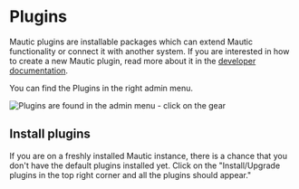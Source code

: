 # Plugins

Mautic plugins are installable packages which can extend Mautic functionality or connect it with another system. If you are interested in how to create a new Mautic plugin, read more about it in the [developer documentation](https://developer.mautic.org/#plugins).

You can find the Plugins in the right admin menu.

![Plugins are found in the admin menu - click on the gear](/plugins/media/plugins-settings.jpg "Plugins are found on the Admin Menu")

## Install plugins

If you are on a freshly installed Mautic instance, there is a chance that you don't have the default plugins installed yet. Click on the "Install/Upgrade plugins in the top right corner and all the plugins should appear."
